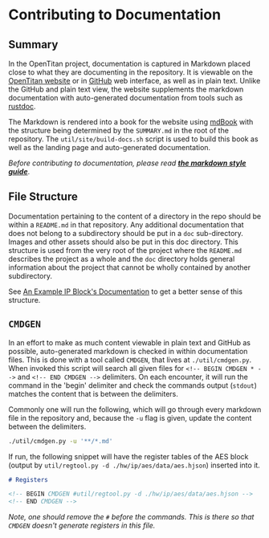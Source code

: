 # Contributing to Documentation

## Summary

In the OpenTitan project, documentation is captured in Markdown placed close to what they are documenting in the repository.
It is viewable on the [OpenTitan website](https://opentitan.org/) or in [GitHub](https://github.com/lowrisc/opentitan) web interface, as well as in plain text.
Unlike the GitHub and plain text view, the website supplements the markdown documentation with auto-generated documentation from tools such as [rustdoc][].

The Markdown is rendered into a book for the website using [mdBook][] with the structure being determined by the `SUMMARY.md` in the root of the repository.
The `util/site/build-docs.sh` script is used to build this book as well as the landing page and auto-generated documentation.

*Before contributing to documentation, please read **[the markdown style guide](../style_guides/markdown_usage_style.md)***.

## File Structure

Documentation pertaining to the content of a directory in the repo should be within a `README.md` in that repository.
Any additional documentation that does not belong to a subdirectory should be put in a `doc` sub-directory.
Images and other assets should also be put in this doc directory.
This structure is used from the very root of the project where the `README.md` describes the project as a whole and the `doc` directory holds general information about the project that cannot be wholly contained by another subdirectory.

See [An Example IP Block's Documentation](./example_ip_block.md) to get a better sense of this structure.

## `CMDGEN`

In an effort to make as much content viewable in plain text and GitHub as possible, auto-generated markdown is checked in within documentation files.
This is done with a tool called `CMDGEN`, that lives at `./util/cmdgen.py`.
When invoked this script will search all given files for `<!-- BEGIN CMDGEN * -->` and `<!-- END CMDGEN -->` delimiters.
On each encounter, it will run the command in the 'begin' delimiter and check the commands output (`stdout`) matches the content that is between the delimiters.

Commonly one will run the following, which will go through every markdown file in the repository and, because the `-u` flag is given, update the content between the delimiters.

```sh
./util/cmdgen.py -u '**/*.md'
```

If run, the following snippet will have the register tables of the AES block (output by `util/regtool.py -d ./hw/ip/aes/data/aes.hjson`) inserted into it.

````md
# Registers

<!-- BEGIN CMDGEN #util/regtool.py -d ./hw/ip/aes/data/aes.hjson -->
<!-- END CMDGEN -->
````

*Note, one should remove the `#` before the commands.
This is there so that `CMDGEN` doesn't generate registers in this file.*


[mdBook]: https://rust-lang.github.io/mdBook/
[rustdoc]: https://doc.rust-lang.org/rustdoc/index.html
